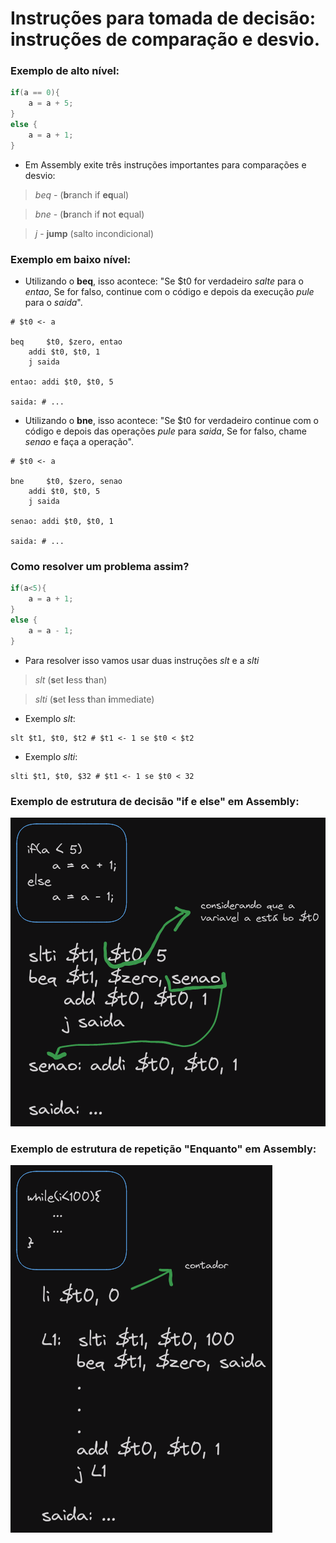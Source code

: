 # Instruções para tomada de decisão: instruções de comparação e desvio.

### Exemplo de alto nível:

```c
if(a == 0){
	a = a + 5;
}
else {
	a = a + 1;
}
```
- Em Assembly exite três instruções importantes para comparações e desvio:

> *beq* - (**b**ranch if **eq**ual)

> *bne* - (**b**ranch if **n**ot **e**qual)

> *j* - **jump** (salto incondicional)

### Exemplo em baixo nível:

- Utilizando o **beq**, isso acontece: "Se $t0 for verdadeiro *salte* para o *entao*, Se for falso, continue com o código e depois da execução *pule* para o *saida*".

```Assembly
# $t0 <- a

beq 	$t0, $zero, entao
	addi $t0, $t0, 1
	j saida

entao: addi $t0, $t0, 5

saida: # ...
```

- Utilizando o **bne**, isso acontece: "Se $t0 for verdadeiro continue com o código e depois das operações *pule* para *saida*, Se for falso, chame *senao* e faça a operação".

```Assembly
# $t0 <- a

bne 	$t0, $zero, senao
	addi $t0, $t0, 5
	j saida

senao: addi $t0, $t0, 1

saida: # ...
```

### Como resolver um problema assim?

```c
if(a<5){
	a = a + 1;
}
else {
	a = a - 1;
}
```

- Para resolver isso vamos usar duas instruções *slt* e a *slti*

> *slt* (**s**et **l**ess **t**han)

> *slti* (**s**et **l**ess **t**han **i**mmediate)

- Exemplo *slt*:

```Assembly
slt $t1, $t0, $t2 # $t1 <- 1 se $t0 < $t2
```

- Exemplo *slti*:

```Assembly
slti $t1, $t0, $32 # $t1 <- 1 se $t0 < 32
```
### Exemplo de estrutura de decisão "if e else" em Assembly:

![Estrutura de decisão "if e else" em Assembly](./OAC0.png)

### Exemplo de estrutura de repetição "Enquanto" em Assembly:

![Estutura de repetição "enquanto" em Assembly](./OAC1.png)

